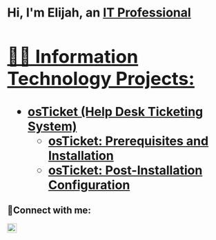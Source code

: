 <h1>Hi, I'm Elijah, an <a href="https://linkedin.com/in/elijah-mcgill-811b0423b/">IT Professional

<h2>👨‍💻 Information Technology Projects:</h2>

- <b>osTicket (Help Desk Ticketing System)</b>
  - [osTicket: Prerequisites and Installation](https://github.com/emcgill30/osticket-prereqs)
   - [osTicket: Post-Installation Configuration](https://github.com/emcgill30/post-install-config)
  

<h2>🤳Connect with me:</h2>


[<img align="left" alt="in/elijah-mcgill-811b0423b/ | LinkedIn" width="22px" src="https://cdn.jsdelivr.net/npm/simple-icons@v3/icons/linkedin.svg" />][linkedin]




[linkedin]: https://linkedin.com/in/elijah-mcgill-811b0423b/
